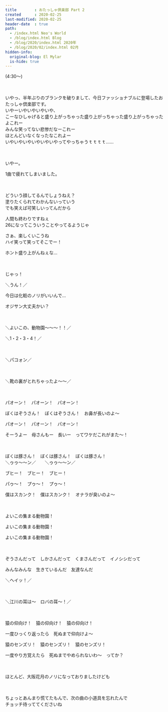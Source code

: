 ```yaml
---
title        : おたっしゃ倶楽部 Part 2
created      : 2020-02-25
last-modified: 2020-02-25
header-date  : true
path:
  - /index.html Neo's World
  - /blog/index.html Blog
  - /blog/2020/index.html 2020年
  - /blog/2020/02/index.html 02月
hidden-info:
  original-blog: El Mylar
  is-hide: true
---
```


(4:30～)

　

いやっ、半年ぶりのブランクを破りまして、今日ファッショナブルに登場したおたっしゃ倶楽部です。  
いやーいやいやいやいや、  
こーなひしゃげると盛り上がっちゃった盛り上がっちゃった盛り上がっちゃったよこれー  
みんな笑ってない悲惨だなーこれー  
ほとんどいなくなったなこれよー  
いやいやいやいやいやいやってやっちゃうｔｔｔｔ……

　

いやー。

1曲で疲れてしまいました。

　

どういう顔してるんでしょうねえ？  
塗りたくられてわかんないっていう  
でも笑えば可笑しいってんだから

人間も終わりですねぇ  
26になってこういうことやってるようじゃ

さぁ、楽しくいこうね  
ハイ笑って笑ってそこでー！

ホント盛り上がんねぇな…

　

じゃっ！

＼うん！／

今日は化粧のノリがいいんで…

オジサン大丈夫かい？

　

＼よいこの、動物園～～～！！／

＼1・2・3・4！／

　

＼パコォン／

　

＼靴の裏がとれちゃったよ～～／

　

パオーン！　パオーン！　パオーン！

ぼくはぞうさん！　ぼくはぞうさん！　お鼻が長いのよ～

パオーン！　パオーン！　パオーン！

そーうよー　母さんもー　長いー　ってワケだこれがまた～！

　

ぼくは豚さん！　ぼくは豚さん！　ぼくは豚さん！  
＼ゥゥ～～ン／　　＼ゥゥ～～ン／

ブヒー！　ブヒー！　ブヒー！

パゥ～！　プゥ～！　プゥ～！

僕はスカンク！　僕はスカンク！　オナラが臭いのよ～

　

よいこの集まる動物園！

よいこの集まる動物園！

よいこの集まる動物園！

　

ぞうさんだって　しかさんだって　くまさんだって　イノシシだって

みんなみんな　生きているんだ　友達なんだ

＼ヘイッ！／

　

＼江川の耳は～　ロバの耳～！／

　

猿の仰向け！　猿の仰向け！　猿の仰向け！

一度ひっくり返ったら　死ぬまで仰向けよ～

猿のセンズリ！　猿のセンズリ！　猿のセンズリ！

一度やり方覚えたら　死ぬまでやめられないわ～　ってか？

　

ほとんど、大阪花月のノリになっておりましたけども

　

ちょっとあんまり慌てたもんで、次の曲の小道具を忘れたんで  
チョッチ待っててくださいね
